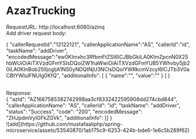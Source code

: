 # AzazTrucking
RequestURL: http://localhost:8080/azinq </br>
Add driver request body:</br>

{
    "callerRequestId":"12122121",
    "callerApplicationName":"AS",
    "callerId":"id",
    "taskName": "addDriver",
    "encodedMessage":"ew0KImxhc3RfbmFtZSI6ICJBbGkiLA0KImZpcnN0X25hbWUiOiAiTXVzdGFmYSIsDQoiZW1haWwiOiAiTXVzdGFmYUB5YWhvby5jb20iLA0KInBob25lIjogIjA1NS0yNDQtNjU3NCIsDQoiYWRkcmVzcyI6ICJTb3V0aCBtYWluIFNUIg0KfQ",
    "additionalInfo": [
        {
            "name":"",
            "value":""
        }
    ]
}

</br>
Response:</br>
{
    "azId": "AZ1687585382742998aa3cf8332422595908dd274cbd844",
    "callerApplicationName": "AS",
    "callerId": "id",
    "taskName": "addDriver",
    "status": "Success",
    "code": "200",
    "encodedMessage": "ZHJpdmVyIGFkZGVk",
    "additionalInfo": []
}
</br>
![add](https://github.com/mustafaaliphp/spring-microservice/assets/53540870/1ab175c9-6253-424b-bde6-1e6c5b289f62)
</br>
